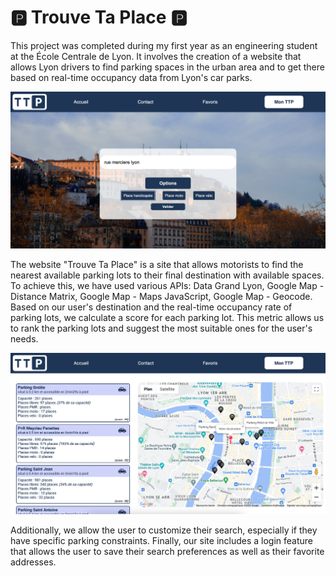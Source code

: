 # 🅿️ Trouve Ta Place 🅿️


This project was completed during my first year as an engineering student at the École Centrale de Lyon. 
It involves the creation of a website that allows Lyon drivers to find parking spaces in the urban area and to get there 
based on real-time occupancy data from Lyon's car parks. 


![Page d'accueil du site](1.png)


The website "Trouve Ta Place" is a site that allows motorists to find the nearest available parking lots to their final destination with available spaces. To achieve this, we have used various APIs: Data Grand Lyon, Google Map - Distance Matrix, Google Map - Maps JavaScript, Google Map - Geocode. Based on our user's destination and the real-time occupancy rate of parking lots, we calculate a score for each parking lot. This metric allows us to rank the parking lots and suggest the most suitable ones for the user's needs.


![Page de resultats](2.png)


Additionally, we allow the user to customize their search, especially if they have specific parking constraints. Finally, our site includes a login feature that allows the user to save their search preferences as well as their favorite addresses.

